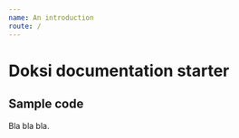```yaml
---
name: An introduction
route: /
---
```


# Doksi documentation starter

## Sample code

Bla bla bla.
